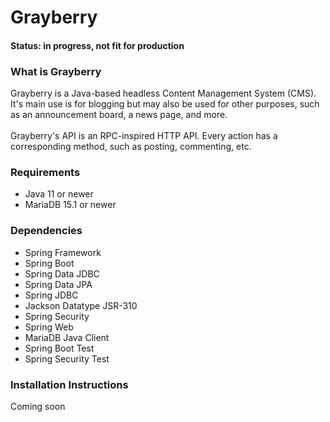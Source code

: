 # Grayberry
<h4>Status: in progress, not fit for production</h4>
<h3>What is Grayberry</h3>
Grayberry is a Java-based headless Content Management System (CMS). It's main use is for blogging but may also be used for other purposes, such as an announcement board, a news page, and more.
<br>
<br>
Grayberry's API is an RPC-inspired HTTP API. Every action has a corresponding method, such as posting, commenting, etc.

<h3>Requirements</h3>
<ul>
    <li>Java 11 or newer</li>
    <li>MariaDB 15.1 or newer</li>
</ul>

<h3>Dependencies</h3>
<ul>
    <li>Spring Framework</li>
    <li>Spring Boot</li>
    <li>Spring Data JDBC</li>
    <li>Spring Data JPA</li>
    <li>Spring JDBC</li>
    <li>Jackson Datatype JSR-310</li>
    <li>Spring Security</li>
    <li>Spring Web</li>
    <li>MariaDB Java Client</li>
    <li>Spring Boot Test</li>
    <li>Spring Security Test</li>
</ul>

<h3>Installation Instructions</h3>
Coming soon
